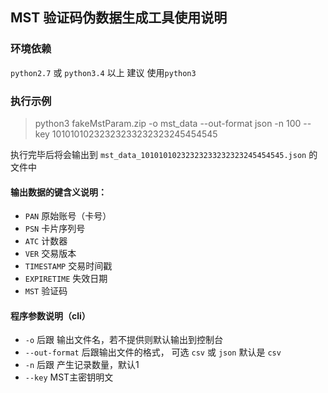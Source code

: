 ## MST 验证码伪数据生成工具使用说明

### 环境依赖
`python2.7` 或 `python3.4` 以上 建议 使用`python3`

### 执行示例
> python3 fakeMstParam.zip -o mst_data --out-format json -n 100 --key 10101010232323233232323245454545

执行完毕后将会输出到 `mst_data_10101010232323233232323245454545.json` 的文件中



#### 输出数据的键含义说明：
* `PAN` 原始账号（卡号）
* `PSN` 卡片序列号
* `ATC`  计数器
* `VER`  交易版本
* `TIMESTAMP` 交易时间戳
* `EXPIRETIME` 失效日期
* `MST` 验证码

#### 程序参数说明（cli）

* `-o` 后跟 输出文件名，若不提供则默认输出到控制台
* `--out-format`  后跟输出文件的格式， 可选 `csv` 或 `json` 默认是 `csv`
* `-n` 后跟 产生记录数量，默认1
* `--key` MST主密钥明文

